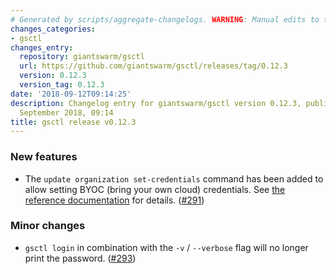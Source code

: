 ```yaml
---
# Generated by scripts/aggregate-changelogs. WARNING: Manual edits to this files will be overwritten.
changes_categories:
- gsctl
changes_entry:
  repository: giantswarm/gsctl
  url: https://github.com/giantswarm/gsctl/releases/tag/0.12.3
  version: 0.12.3
  version_tag: 0.12.3
date: '2018-09-12T09:14:25'
description: Changelog entry for giantswarm/gsctl version 0.12.3, published on 12
  September 2018, 09:14
title: gsctl release v0.12.3
---
```


### New features

- The `update organization set-credentials` command has been added to allow setting BYOC (bring your own cloud) credentials. See [the reference documentation](https://docs.giantswarm.io/reference/gsctl/update-org-set-credentials/) for details. ([#291](https://github.com/giantswarm/gsctl/pull/291))

### Minor changes

- `gsctl login` in combination with the `-v` / `--verbose` flag will no longer print the password. ([#293](https://github.com/giantswarm/gsctl/pull/293))



